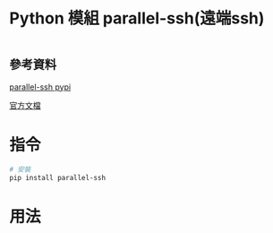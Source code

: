 # Python 模組 parallel-ssh(遠端ssh)

```
```

## 參考資料

[parallel-ssh pypi](https://pypi.org/project/parallel-ssh/)

[官方文檔](https://parallel-ssh.readthedocs.io/en/latest/)

# 指令

```bash
# 安裝
pip install parallel-ssh
```

# 用法

```Python
```
